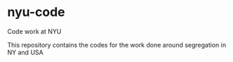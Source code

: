 # nyu-code
Code work at NYU

This repository contains the codes for the work done around segregation in NY and USA
